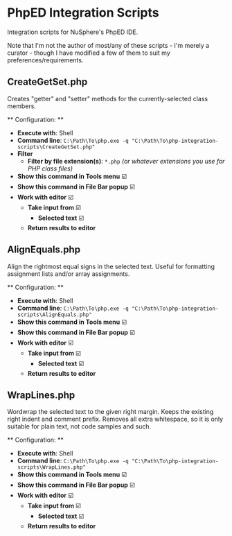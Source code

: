 # PhpED Integration Scripts #

Integration scripts for NuSphere's PhpED IDE.

Note that I'm not the author of most/any of these scripts - I'm merely a curator - though I have modified a few of them to suit my preferences/requirements.

## CreateGetSet.php ##
Creates "getter" and "setter" methods for the currently-selected class members.

** Configuration: **
- **Execute with**: Shell
- **Command line**: `C:\Path\To\php.exe -q "C:\Path\To\php-integration-scripts\CreateGetSet.php"`
- **Filter**
    - **Filter by file extension(s)**: `*.php` *(or whatever extensions you use for PHP class files)*
- **Show this command in Tools menu** :ballot_box_with_check:
- **Show this command in File Bar popup** :ballot_box_with_check:
- **Work with editor** :ballot_box_with_check:
    - **Take input from** :ballot_box_with_check:
        - **Selected text** :ballot_box_with_check:
    - **Return results to editor**

## AlignEquals.php ##
Align the rightmost equal signs in the selected text. Useful for formatting assignment lists and/or array assignments. 

** Configuration: **
- **Execute with**: Shell
- **Command line**: `C:\Path\To\php.exe -q "C:\Path\To\php-integration-scripts\AlignEquals.php"`
- **Show this command in Tools menu** :ballot_box_with_check:
- **Show this command in File Bar popup** :ballot_box_with_check:
- **Work with editor** :ballot_box_with_check:
    - **Take input from** :ballot_box_with_check:
        - **Selected text** :ballot_box_with_check:
    - **Return results to editor**

## WrapLines.php ##
Wordwrap the selected text to the given right margin. Keeps the existing right indent and comment prefix. Removes all extra whitespace, so it is only suitable for plain text, not code samples and such. 

** Configuration: **
- **Execute with**: Shell
- **Command line**: `C:\Path\To\php.exe -q "C:\Path\To\php-integration-scripts\WrapLines.php"`
- **Show this command in Tools menu** :ballot_box_with_check:
- **Show this command in File Bar popup** :ballot_box_with_check:
- **Work with editor** :ballot_box_with_check:
    - **Take input from** :ballot_box_with_check:
        - **Selected text** :ballot_box_with_check:
    - **Return results to editor**
